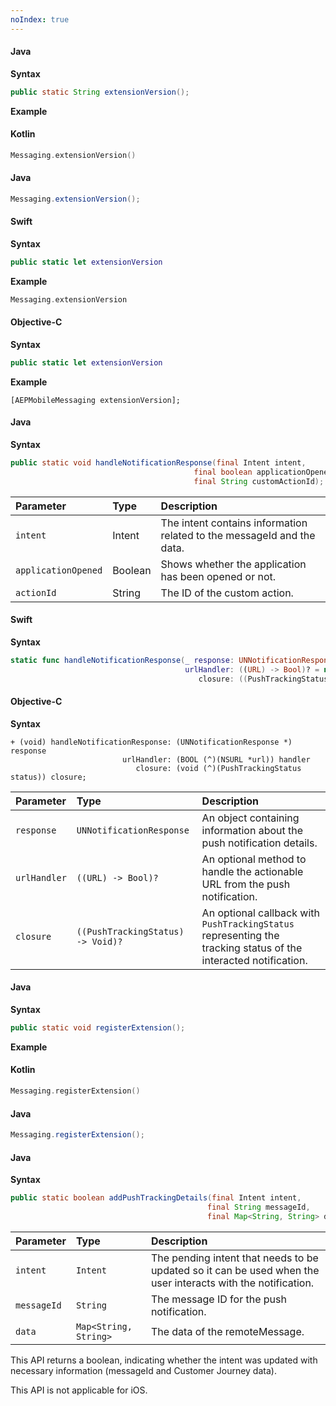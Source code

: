 ```yaml
---
noIndex: true
---
```


<Variant platform="android" api="extension-version" repeat="8"/>

#### Java

**Syntax**

```java
public static String extensionVersion();
```

**Example**

#### Kotlin

```kotlin
Messaging.extensionVersion()
```

#### Java

```java
Messaging.extensionVersion();
```

<Variant platform="ios" api="extension-version" repeat="10"/>

#### Swift

**Syntax**

```swift
public static let extensionVersion
```

**Example**

```swift
Messaging.extensionVersion
```

#### Objective-C

**Syntax**

```swift
public static let extensionVersion
```

**Example**

```objc
[AEPMobileMessaging extensionVersion];
```

<Variant platform="android" api="handle-notification-response" repeat="4"/>

#### Java

**Syntax**

```java
public static void handleNotificationResponse(final Intent intent,
                                         final boolean applicationOpened,
                                         final String customActionId);
```

| **Parameter** | **Type** | **Description** |
| :----------- | :------- | :-------------- |
| `intent` | Intent | The intent contains information related to the messageId and the data. |
| `applicationOpened` | Boolean | Shows whether the application has been opened or not. |
| `actionId` | String | The ID of the custom action. |

<Variant platform="ios" api="handle-notification-response" repeat="7"/>

#### Swift

**Syntax**

```swift
static func handleNotificationResponse(_ response: UNNotificationResponse,
                                       urlHandler: ((URL) -> Bool)? = nil,
                                          closure: ((PushTrackingStatus) -> Void)? = nil)
```

#### Objective-C

**Syntax**

```objc
+ (void) handleNotificationResponse: (UNNotificationResponse *) response
                         urlHandler: (BOOL (^)(NSURL *url)) handler 
                            closure: (void (^)(PushTrackingStatus status)) closure;
```

| **Parameter** | **Type** | **Description** |
| :----------- | :------- | :-------------- |
| `response` | `UNNotificationResponse` | An object containing information about the push notification details. |
| `urlHandler` | `((URL) -> Bool)?` | An optional method to handle the actionable URL from the push notification. |
| `closure` | `((PushTrackingStatus) -> Void)?` | An optional callback with `PushTrackingStatus` representing the tracking status of the interacted notification. |

<Variant platform="android" api="register-extension" repeat="8"/>

#### Java

**Syntax**

```java
public static void registerExtension();
```

**Example**

#### Kotlin

```kotlin
Messaging.registerExtension()
```

#### Java

```java
Messaging.registerExtension();
```

<Variant platform="android" api="add-push-tracking-details" repeat="5"/>

#### Java

**Syntax**

```java
public static boolean addPushTrackingDetails(final Intent intent,
                                            final String messageId,
                                            final Map<String, String> data)
```

| **Parameter** | **Type** | **Description** |
| :----------- | :------- | :-------------- |
| `intent` | `Intent` | The pending intent that needs to be updated so it can be used when the user interacts with the notification. |
| `messageId` | `String` | The message ID for the push notification. |
| `data` | `Map<String, String>` | The data of the remoteMessage. |

This API returns a boolean, indicating whether the intent was updated with necessary information (messageId and Customer Journey data).

<Variant platform="iOS" api="add-push-tracking-details" repeat="1"/>

This API is not applicable for iOS.
